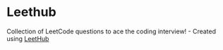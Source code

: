 # Leethub
Collection of LeetCode questions to ace the coding interview! - Created using 
[LeetHub](https://github.com/QasimWani/LeetHub)
